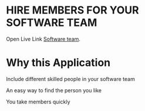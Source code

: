 # HIRE MEMBERS FOR YOUR SOFTWARE TEAM

Open Live Link [Software team](https://software-team-mh.netlify.app/).

# Why this Application

Include different skilled people in your software team

An easy way to find the person you like

You take members quickly


